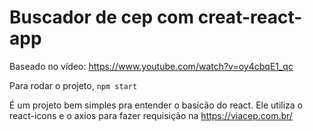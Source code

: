 # Buscador de cep com creat-react-app

Baseado no vídeo: https://www.youtube.com/watch?v=oy4cbqE1_qc

Para rodar o projeto, `npm start`

É um projeto bem simples pra entender o basicão do react. Ele utiliza o react-icons e o axios para fazer requisição na https://viacep.com.br/
